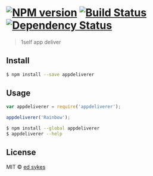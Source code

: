 #  [![NPM version][npm-image]][npm-url] [![Build Status][travis-image]][travis-url] [![Dependency Status][daviddm-image]][daviddm-url]

> 1self app deliver


## Install

```sh
$ npm install --save appdeliverer
```


## Usage

```js
var appdeliverer = require('appdeliverer');

appdeliverer('Rainbow');
```

```sh
$ npm install --global appdeliverer
$ appdeliverer --help
```


## License

MIT © [ed sykes]()


[npm-image]: https://badge.fury.io/js/appdeliverer.svg
[npm-url]: https://npmjs.org/package/appdeliverer
[travis-image]: https://travis-ci.org/edsykes/appdeliverer.svg?branch=master
[travis-url]: https://travis-ci.org/edsykes/appdeliverer
[daviddm-image]: https://david-dm.org/edsykes/appdeliverer.svg?theme=shields.io
[daviddm-url]: https://david-dm.org/edsykes/appdeliverer
